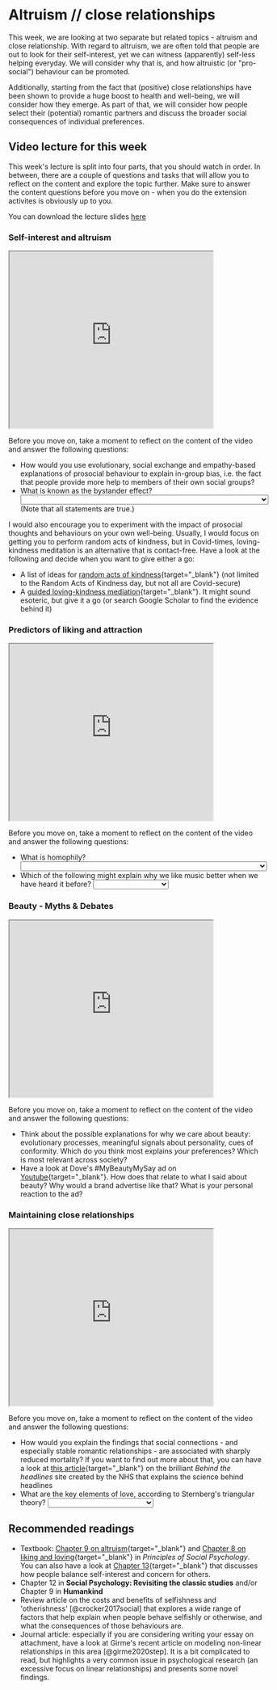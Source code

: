 # Altruism // close relationships

This week, we are looking at two separate but related topics - altruism and close relationship. With regard
to altruism, we are often told that people are out to look for their self-interest, yet we can witness (apparently)
self-less helping everyday. We will consider why that is, and how altruistic (or "pro-social") behaviour can be promoted.

Additionally, starting from the fact that (positive) close relationships have been shown to provide a huge boost to 
health and well-being, we will consider how they emerge. As part of that, we will consider how people select their 
(potential) romantic partners and discuss the broader social consequences of individual preferences.

## Video lecture for this week

This week's lecture is split into four parts, that you should watch in order. In between, there are a couple of questions and tasks that will allow you to reflect on the content and explore the topic further. Make sure to answer the content questions before you move on - when you do the extension activites is obviously up to you.

You can download the lecture slides <a href="./files/Lecture_4_-_altruism_and_attraction.pptx">here</a>

### Self-interest and altruism

<iframe src=" https://www.youtube.com/embed/j9Ayjgz3UtA?rel=0&modestbranding=1&loop=1&playlist=j9Ayjgz3UtA " allowfullscreen width=80% height=350></iframe>

Before you move on, take a moment to reflect on the content of the video and answer the following questions:

- How would you use evolutionary, social exchange and empathy-based explanations of prosocial behaviour to explain in-group bias, i.e. the fact that people provide more help to members of their own social groups?
- What is known as the bystander effect? <select class='solveme' data-answer='["Often, individuals help less when there are many other potential helpers around"]'> <option></option> <option>Often, individuals help less when there are many other potential helpers around</option> <option>Bystanders intervened in 90% of observed public conflicts</option> <option>Competing priorities - such as being in a hurry - reduce the likelihood of helping</option></select> (Note that all statements are true.)

I would also encourage you to experiment with the impact of prosocial thoughts and behaviours on your own well-being. Usually, I would focus on getting you to perform random acts of kindness, but in Covid-times, loving-kindness meditation is an alternative that is contact-free. Have a look at the following and decide when you want to give either a go:

- A list of ideas for [random acts of kindness](https://www.randomactsofkindness.org/the-kindness-blog/2943-50-kindness-ideas-for-random-acts-of-kindness-day){target="_blank"} (not limited to the Random Acts of Kindness day, but not all are Covid-secure)
- A [guided loving-kindness mediation](https://youtu.be/sz7cpV7ERsM){target="_blank"}. It might sound esoteric, but give it a go (or search Google Scholar to find the evidence behind it)

### Predictors of liking and attraction

<iframe src=" https://www.youtube.com/embed/3JGV4u9kHcg?rel=0&modestbranding=1&loop=1&playlist=3JGV4u9kHcg " allowfullscreen width=80% height=350></iframe>

Before you move on, take a moment to reflect on the content of the video and answer the following questions:

- What is homophily? <select class='solveme' data-answer='["The tendency to prefer friends and potential partners who are similar to oneself"]'> <option></option> <option>A preference for same-sex partners</option> <option>The tendency to marry in-group members</option> <option>The tendency to prefer friends and potential partners who are similar to oneself</option></select>
- Which of the following might explain why we like music better when we have heard it before? <select class='solveme' data-answer='["Mere exposure"]'> <option></option> <option>Reciprocity</option> <option>Mere exposure</option> <option>Personal preferences</option></select>

### Beauty - Myths & Debates

<iframe src=" https://www.youtube.com/embed/MnHqJquC_3w?rel=0&modestbranding=1&loop=1&playlist=MnHqJquC_3w " allowfullscreen width=80% height=350></iframe>

Before you move on, take a moment to reflect on the content of the video and answer the following questions:

- Think about the possible explanations for why we care about beauty: evolutionary processes, meaningful signals about personality, cues of conformity. Which do you think most explains *your* preferences? Which is most relevant across society?
- Have a look at Dove's #MyBeautyMySay ad on [Youtube](https://youtu.be/_XOa7zVqxA4){target="_blank"}. How does that relate to what I said about beauty? Why would a brand advertise like that? What is your personal reaction to the ad?  

### Maintaining close relationships 

<iframe src=" https://www.youtube.com/embed/Bhiv1MtV4uE?rel=0&modestbranding=1&loop=1&playlist=Bhiv1MtV4uE " allowfullscreen width=80% height=350></iframe>

Before you move on, take a moment to reflect on the content of the video and answer the following questions:

- How would you explain the findings that social connections - and especially stable romantic relationships - are associated with sharply reduced mortality? If you want to find out more about that, you can have a look at [this article](https://www.nhs.uk/news/mental-health/loneliness-increases-risk-of-premature-death/){target="_blank"} on the brilliant *Behind the headlines* site created by the NHS that explains the science behind headlines
- What are the key elements of love, according to Sternberg's triangular theory? <select class='solveme' data-answer='["Intimacy, Passion, Commitment"]'> <option></option> <option>Liking, Exposure, Similarity</option> <option>Intimacy, Passion, Commitment</option> <option>Values, Trust, Empathy</option></select>


## Recommended readings

* Textbook: [Chapter 9 on altruism](https://open.lib.umn.edu/socialpsychology/part/chapter-9-helping-and-altruism/){target="_blank"} and [Chapter 8 on liking and loving](https://open.lib.umn.edu/socialpsychology/part/chapter-8-liking-and-loving/){target="_blank"} in *Principles of Social Psychology*. 
You can also have a look at [Chapter 13](https://open.lib.umn.edu/socialpsychology/part/chapter-13-competition-and-cooperation-in-our-social-worlds/){target="_blank"} that discusses how people balance self-interest and concern for others.
* Chapter 12 in **Social Psychology: Revisiting the classic studies** and/or Chapter 9 in **Humankind**
* Review article on the costs and benefits of selfishness and 'otherishness' [@crocker2017social] that explores a wide range of factors that help explain when people behave selfishly or otherwise, and what the consequences of those behaviours are.
* Journal article: especially if you are considering writing your essay on attachment, have a look at Girme's recent article on modeling non-linear relationships in this area [@girme2020step]. It is a bit complicated to read, but highlights a very common issue in psychological research (an excessive focus on linear relationships) and presents some novel findings. 

